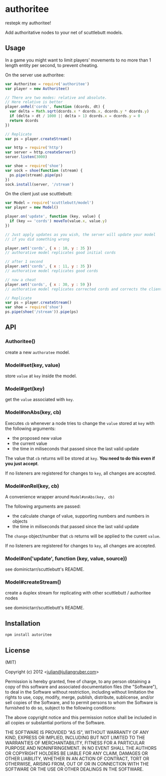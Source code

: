 # authoritee

restepk my authoritee!

Add authoritative nodes to your net of scuttlebutt models.

## Usage

In a game you might want to limit players' movements to no more than 1 length
entity per second, to prevent cheating. 

On the server use authoritee:

```javascript
var Authoritee = require('authoritee')
var player = new Authoritee()

// There are two modes: relative and absolute.
// Here relative is better
player.onRel('cords', function (dcords, dt) {
  var delta = Math.sqrt(dcords.x * dcords.x, dcords.y * dcords.y)
  if (delta > dt / 1000 || delta > 1) dcords.x = dcords.y = 0
  return dcords
})

// Replicate
var ps = player.createStream()

var http = require('http')
var server = http.createServer()
server.listen(3000)

var shoe = require('shoe')
var sock = shoe(function (stream) {
  ps.pipe(stream).pipe(ps)
})
sock.install(server, '/stream')
```

On the client just use scuttlebutt:

```javascript
var Model = require('scuttlebutt/model')
var player = new Model()

player.on('update', function (key, value) {
  if (key == 'cords') moveTo(value.x, value.y)
})

// Just apply updates as you wish, the server will update your model
// if you did something wrong

player.set('cords', { x : 10, y : 35 })
// authorative model replicates good initial cords

// after 1 second
player.set('cords', { x : 11, y : 35 })
// authorative model replicates good cords

// now a cheat
player.set('cords', { x : 30, y : 59 })
// authorative model replicates corrected cords and corrects the client

// Replicate
var ps = player.createStream()
var shoe = require('shoe')
ps.pipe(shoe('/stream')).pipe(ps)
```

## API

### Authoritee()

create a new `authoratee` model.

### Model#set(key, value)

store `value` at `key` inside the model.

### Model#get(key)

get the `value` associated with `key`.

### Model#onAbs(key, cb)

Executes `cb` whenever a node tries to change the `value` stored at `key` with
the following arguments:

* the proposed new value
* the current value
* the time in miliseconds that passed since the last valid update

The value that `cb` returns will be stored at `key`. __You need to do this
even if you just accept__.

If no listeners are registered for changes to `key`, all changes are accepted.

### Model#onRel(key, cb)

A convenience wrapper around `Model#onAbs(key, cb)`

The following arguments are passed:

* the calculate change of value, supporting numbers and numbers in objects
* the time in miliseconds that passed since the last valid update

The `change` object/number that `cb` returns will be applied to the curent
`value`.

If no listeners are registered for changes to `key`, all changes are accepted.

### Model#on('update', function (key, value, source))

see dominictarr/scuttlebutt's README.

### Model#createStream()

create a duplex stream for replicating with other scuttlebutt / authoritee nodes

see dominictarr/scuttlebutt's README.

## Installation

```bash
npm install autoritee
```

## License

(MIT)

Copyright (c) 2012 &lt;julian@juliangruber.com&gt;

Permission is hereby granted, free of charge, to any person obtaining a copy of
this software and associated documentation files (the "Software"), to deal in
the Software without restriction, including without limitation the rights to
use, copy, modify, merge, publish, distribute, sublicense, and/or sell copies of
the Software, and to permit persons to whom the Software is furnished to do so,
subject to the following conditions:

The above copyright notice and this permission notice shall be included in all
copies or substantial portions of the Software.

THE SOFTWARE IS PROVIDED "AS IS", WITHOUT WARRANTY OF ANY KIND, EXPRESS OR
IMPLIED, INCLUDING BUT NOT LIMITED TO THE WARRANTIES OF MERCHANTABILITY,
FITNESS FOR A PARTICULAR PURPOSE AND NONINFRINGEMENT. IN NO EVENT SHALL THE
AUTHORS OR COPYRIGHT HOLDERS BE LIABLE FOR ANY CLAIM, DAMAGES OR OTHER
LIABILITY, WHETHER IN AN ACTION OF CONTRACT, TORT OR OTHERWISE, ARISING FROM,
OUT OF OR IN CONNECTION WITH THE SOFTWARE OR THE USE OR OTHER DEALINGS IN THE
SOFTWARE.
